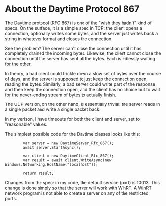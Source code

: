 # About the Daytime Protocol 867

The Daytime protocol (RFC 867) is one of the "wish they hadn't" kind of specs. On the surface, it is a simple spec in TCP: the client opens a connection, optionally writes some bytes, and the server just writes back a string in whatever format and closes the connection.

See the problem? The server can't close the connection until it has completely drained the incoming bytes. Likewise, the client cannot close the connection until the server has sent  all the bytes. Each is edlessly waiting for the other. 

In theory, a bad client could trickle down a slow set of bytes over the course of days, and the server is supposed to just keep the connection open, reading the bytes. Similarly, a bad server could write part of the response and then keep the connection open, and the client has no choice but to wait for the never-ending stream of bytes to actually finish.

The UDP version, on the other hand, is essentially trivial: the server reads in a single packet and write a single packet back.

In my verison, I have timeouts for both the client and server, set to "reasonable" values.

The simplest possible code for the Daytime classes looks like this:

            var server = new DaytimeServer_Rfc_867();
            await server.StartAsync();

            var client = new DaytimeClient_Rfc_867();
            var result = await client.WriteAsync(new Windows.Networking.HostName("localhost"));

            return result;
            
Changes from the spec: in my code, the default service (port) is 10013. This change is done simply so that the server will work with WinRT. A WinRT network program is not able to create a server on any of the restricted ports.

